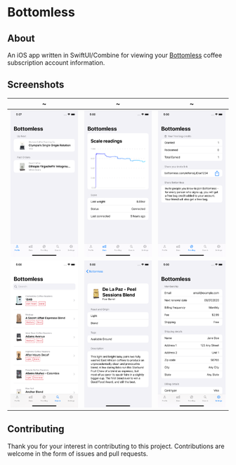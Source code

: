 # Bottomless

## About

An iOS app written in SwiftUI/Combine for viewing your [Bottomless][1] coffee subscription account information.

## Screenshots

~ | ~ | ~
--|--|--
![profile][image-1] | ![scale][image-2] | ![referral][image-3]
![search][image-4] | ![search-detail][image-5] | ![settings][image-6]

## Contributing

Thank you for your interest in contributing to this project. Contributions are welcome in the form of issues and pull requests.

[1]: https://bottomless.com

[image-1]: ./screenshots/2020-06-profile.png
[image-2]: ./screenshots/2020-06-scale.png
[image-3]: ./screenshots/2020-06-referral.png
[image-4]: ./screenshots/2020-06-search.png
[image-5]: ./screenshots/2020-06-search-detail.png
[image-6]: ./screenshots/2020-06-settings.png

